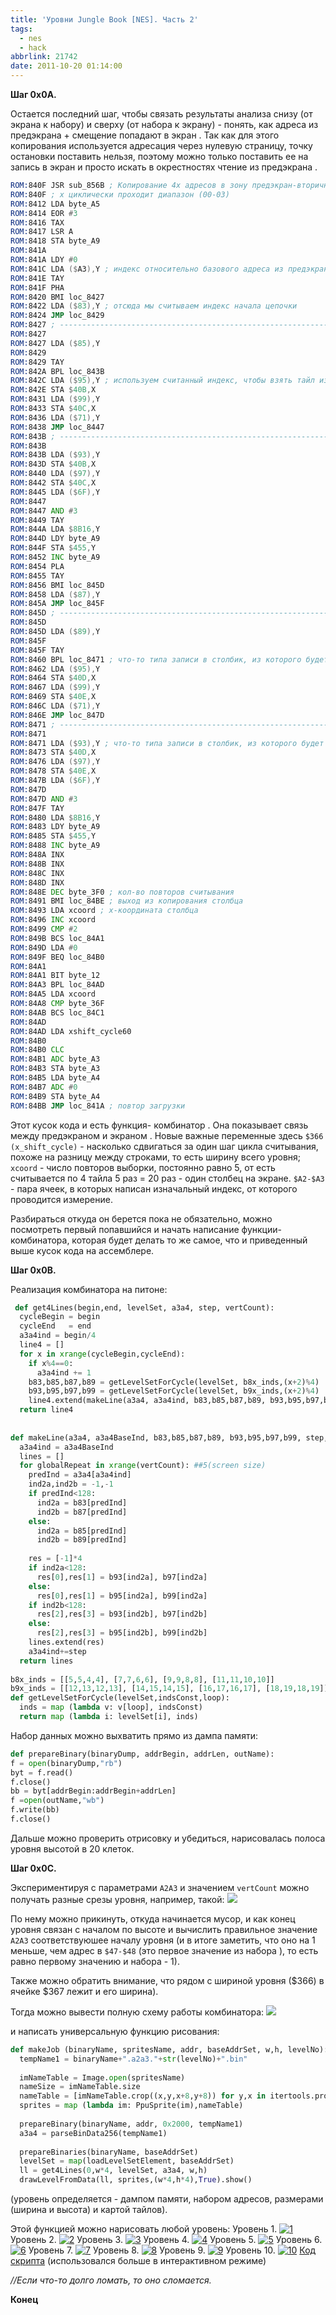 ```yaml
---
title: 'Уровни Jungle Book [NES]. Часть 2'
tags:
  - nes
  - hack
abbrlink: 21742
date: 2011-10-20 01:14:00
---
```


**Шаг 0x0A.** 

Остается последний шаг, чтобы связать результаты анализа снизу (от экрана к набору) и сверху (от набора к экрану) - понять, как адреса из предэкрана + смещение попадают в экран . Так как для этого копирования используется адресация через нулевую страницу, точку остановки поставить нельзя, поэтому можно только поставить ее на запись в экран и просто искать в окрестностях чтение из предэкрана .

```asm
ROM:840F JSR sub_856B ; Копирование 4х адресов в зону предэкран-вторичные индексы
ROM:840F ; х циклически проходит диапазон (00-03)
ROM:8412 LDA byte_A5
ROM:8414 EOR #3
ROM:8416 TAX
ROM:8417 LSR A
ROM:8418 STA byte_A9
ROM:841A
ROM:841A LDY #0
ROM:841C LDA ($A3),Y ; индекс относительно базового адреса из предэкрана
ROM:841E TAY
ROM:841F PHA
ROM:8420 BMI loc_8427
ROM:8422 LDA ($83),Y ; отсюда мы считываем индекс начала цепочки
ROM:8424 JMP loc_8429
ROM:8427 ; ---------------------------------------------------------------------------
ROM:8427
ROM:8427 LDA ($85),Y
ROM:8429
ROM:8429 TAY
ROM:842A BPL loc_843B
ROM:842C LDA ($95),Y ; используем считанный индекс, чтобы взять тайл из набора
ROM:842E STA $40B,X
ROM:8431 LDA ($99),Y
ROM:8433 STA $40C,X
ROM:8436 LDA ($71),Y
ROM:8438 JMP loc_8447
ROM:843B ; ---------------------------------------------------------------------------
ROM:843B
ROM:843B LDA ($93),Y
ROM:843D STA $40B,X
ROM:8440 LDA ($97),Y
ROM:8442 STA $40C,X
ROM:8445 LDA ($6F),Y
ROM:8447
ROM:8447 AND #3
ROM:8449 TAY
ROM:844A LDA $8B16,Y
ROM:844D LDY byte_A9
ROM:844F STA $455,Y
ROM:8452 INC byte_A9
ROM:8454 PLA
ROM:8455 TAY
ROM:8456 BMI loc_845D
ROM:8458 LDA ($87),Y
ROM:845A JMP loc_845F
ROM:845D ; ---------------------------------------------------------------------------
ROM:845D
ROM:845D LDA ($89),Y
ROM:845F
ROM:845F TAY
ROM:8460 BPL loc_8471 ; что-то типа записи в столбик, из которого будет перенос в видеопамять
ROM:8462 LDA ($95),Y
ROM:8464 STA $40D,X
ROM:8467 LDA ($99),Y
ROM:8469 STA $40E,X
ROM:846C LDA ($71),Y
ROM:846E JMP loc_847D
ROM:8471 ; ---------------------------------------------------------------------------
ROM:8471
ROM:8471 LDA ($93),Y ; что-то типа записи в столбик, из которого будет перенос в видеопамять
ROM:8473 STA $40D,X
ROM:8476 LDA ($97),Y
ROM:8478 STA $40E,X
ROM:847B LDA ($6F),Y
ROM:847D
ROM:847D AND #3
ROM:847F TAY
ROM:8480 LDA $8B16,Y
ROM:8483 LDY byte_A9
ROM:8485 STA $455,Y
ROM:8488 INC byte_A9
ROM:848A INX
ROM:848B INX
ROM:848C INX
ROM:848D INX
ROM:848E DEC byte_3F0 ; кол-во повторов считывания
ROM:8491 BMI loc_84BE ; выход из копирования столбца
ROM:8493 LDA xcoord ; x-координата столбца
ROM:8496 INC xcoord
ROM:8499 CMP #2
ROM:849B BCS loc_84A1
ROM:849D LDA #0
ROM:849F BEQ loc_84B0
ROM:84A1
ROM:84A1 BIT byte_12
ROM:84A3 BPL loc_84AD
ROM:84A5 LDA xcoord
ROM:84A8 CMP byte_36F
ROM:84AB BCS loc_84C1
ROM:84AD
ROM:84AD LDA xshift_cycle60
ROM:84B0
ROM:84B0 CLC
ROM:84B1 ADC byte_A3
ROM:84B3 STA byte_A3
ROM:84B5 LDA byte_A4
ROM:84B7 ADC #0
ROM:84B9 STA byte_A4
ROM:84BB JMP loc_841A ; повтор загрузки
```

Этот кусок кода и есть функция- комбинатор . Она показывает связь между предэкраном и экраном . Новые важные переменные здесь `$366 (x_shift_cycle)` - насколько сдвигаться за один шаг цикла считывания, похоже на разницу между строками, то есть ширину всего уровня; 
`xcoord` - число повторов выборки, постоянно равно 5, от есть считывается по 4 тайла 5 раз = 20 раз - один столбец на экране. `$A2-$A3` - пара ячеек, в которых написан изначальный индекс, от которого проводится измерение. 

Разбираться откуда он берется пока не обязательно, можно посмотреть первый попавшийся и начать написание функции-комбинатора, которая будет делать то же самое, что и приведенный выше кусок кода на ассемблере.
 
**Шаг 0x0B.**
 
Реализация комбинатора на питоне: 
```python
 def get4Lines(begin,end, levelSet, a3a4, step, vertCount):
  cycleBegin = begin
  cycleEnd   = end
  a3a4ind = begin/4
  line4 = []
  for x in xrange(cycleBegin,cycleEnd):
    if x%4==0:
      a3a4ind += 1
    b83,b85,b87,b89 = getLevelSetForCycle(levelSet, b8x_inds,(x+2)%4)
    b93,b95,b97,b99 = getLevelSetForCycle(levelSet, b9x_inds,(x+2)%4)
    line4.extend(makeLine(a3a4, a3a4ind, b83,b85,b87,b89, b93,b95,b97,b99, step, vertCount))
  return line4
 
 
def makeLine(a3a4, a3a4BaseInd, b83,b85,b87,b89, b93,b95,b97,b99, step, vertCount):
  a3a4ind = a3a4BaseInd
  lines = []
  for globalRepeat in xrange(vertCount): ##5(screen size)
    predInd = a3a4[a3a4ind]
    ind2a,ind2b = -1,-1
    if predInd<128:
      ind2a = b83[predInd]
      ind2b = b87[predInd]
    else:
      ind2a = b85[predInd]
      ind2b = b89[predInd]
 
    res = [-1]*4
    if ind2a<128:
      res[0],res[1] = b93[ind2a], b97[ind2a]
    else:
      res[0],res[1] = b95[ind2a], b99[ind2a]
    if ind2b<128:
      res[2],res[3] = b93[ind2b], b97[ind2b]
    else:
      res[2],res[3] = b95[ind2b], b99[ind2b]
    lines.extend(res)
    a3a4ind+=step
  return lines
 
b8x_inds = [[5,5,4,4], [7,7,6,6], [9,9,8,8], [11,11,10,10]]
b9x_inds = [[12,13,12,13], [14,15,14,15], [16,17,16,17], [18,19,18,19]]
def getLevelSetForCycle(levelSet,indsConst,loop):
  inds = map (lambda v: v[loop], indsConst)
  return map (lambda i: levelSet[i], inds)
```

Набор данных можно выхватить прямо из дампа памяти: 

```python
def prepareBinary(binaryDump, addrBegin, addrLen, outName):
f = open(binaryDump,"rb")
byt = f.read()
f.close()
bb = byt[addrBegin:addrBegin+addrLen]
f =open(outName,"wb")
f.write(bb)
f.close()
```

Дальше можно проверить отрисовку и убедиться, нарисовалась полоса уровня высотой в 20 клеток.
 
**Шаг 0x0C.**
 
Экспериментируя с параметрами `A2A3` и значением `vertCount` можно получать разные срезы уровня, например, такой:
[![](http://pics.livejournal.com/spiiin/pic/0001xwst)](http://pics.livejournal.com/spiiin/pic/0001xwst/)

По нему можно прикинуть, откуда начинается мусор, и как конец уровня связан с началом по высоте и вычислить правильное значение `A2A3` соответствуюшее началу уровня (и в итоге заметить, что оно на 1 меньше, чем адрес в `$47-$48` (это первое значение из набора ), то есть равно первому значению и набора - 1).

Также можно обратить внимание, что рядом с шириной уровня ($366) в ячейке $367 лежит и его ширина).

Тогда можно вывести полную схему работы комбинатора:
[![](http://pics.livejournal.com/spiiin/pic/0001y71x/s640x480)](http://pics.livejournal.com/spiiin/pic/0001y71x/)

и написать универсальную функцию рисования:

```python
def makeJob (binaryName, spritesName, addr, baseAddrSet, w,h, levelNo):
  tempName1 = binaryName+".a2a3."+str(levelNo)+".bin"
 
  imNameTable = Image.open(spritesName)
  nameSize = imNameTable.size
  nameTable = [imNameTable.crop((x,y,x+8,y+8)) for y,x in itertools.product(xrange(0,nameSize[1],8),xrange(0,nameSize[0],8))]
  sprites = map (lambda im: PpuSprite(im),nameTable) 
 
  prepareBinary(binaryName, addr, 0x2000, tempName1)
  a3a4 = parseBinData256(tempName1)
 
  prepareBinaries(binaryName, baseAddrSet)
  levelSet = map(loadLevelSetElement, baseAddrSet)
  ll = get4Lines(0,w*4, levelSet, a3a4, w,h)
  drawLevelFromData(ll, sprites,(w*4,h*4),True).show()
```

(уровень определяется - дампом памяти, набором адресов, размерами (ширина и высота) и картой тайлов).

Этой функцией можно нарисовать любой уровень:
Уровень 1. 
[![1](http://pics.livejournal.com/spiiin/pic/0001zdhq/s640x480)](http://pics.livejournal.com/spiiin/pic/0001zdhq/)
Уровень 2.
[![2](http://pics.livejournal.com/spiiin/pic/00020r8e/s640x480)](http://pics.livejournal.com/spiiin/pic/00020r8e/)
Уровень 3.
[![3](http://pics.livejournal.com/spiiin/pic/0002115d/s640x480)](http://pics.livejournal.com/spiiin/pic/0002115d/)
Уровень 4.
[![4](http://pics.livejournal.com/spiiin/pic/000228yk/s640x480)](http://pics.livejournal.com/spiiin/pic/000228yk/)
Уровень 5.
[![5](http://pics.livejournal.com/spiiin/pic/00023f84/s640x480)](http://pics.livejournal.com/spiiin/pic/00023f84/)
Уровень 6.
[![6](http://pics.livejournal.com/spiiin/pic/00024g9r/s640x480)](http://pics.livejournal.com/spiiin/pic/00024g9r/)
Уровень 7.
[![7](http://pics.livejournal.com/spiiin/pic/00025e0b/s640x480)](http://pics.livejournal.com/spiiin/pic/00025e0b/)
Уровень 8.
[![8](http://pics.livejournal.com/spiiin/pic/00026hc9/s640x480)](http://pics.livejournal.com/spiiin/pic/00026hc9/)
Уровень 9.
[![9](http://pics.livejournal.com/spiiin/pic/000277fy/s640x480)](http://pics.livejournal.com/spiiin/pic/000277fy/)
Уровень 10. [![10](http://pics.livejournal.com/spiiin/pic/00028s1z/s640x480)](http://pics.livejournal.com/spiiin/pic/00028s1z/)
[Код скрипта](http://pastebin.com/e4qedf4X) (использовался больше в интерактивном режиме)

 *//Если что-то долго ломать, то оно сломается.*
 
 **Конец**